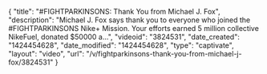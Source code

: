 {
    "title": "#FIGHTPARKINSONS: Thank You from Michael J. Fox",
    "description": "Michael J. Fox says thank you to everyone who joined the #FIGHTPARKINSONS Nike+ Mission. Your efforts earned 5 million collective NikeFuel, donated $50000 a...",
    "videoid": "3824531",
    "date_created": "1424454628",
    "date_modified": "1424454628",
    "type": "captivate",
    "layout": "video",
    "url": "\/v\/fightparkinsons-thank-you-from-michael-j-fox\/3824531"
}